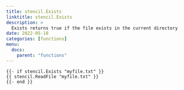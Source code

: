 ```yaml
---
title: stencil.Exists
linktitle: stencil.Exists
description: >
  Exists returns true if the file exists in the current directory
date: 2022-05-18
categories: [functions]
menu:
  docs:
    parent: "functions"
---
```


```go-text-template
{{- if stencil.Exists "myfile.txt" }}
{{ stencil.ReadFile "myfile.txt" }}
{{- end }}
```
